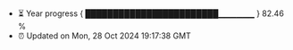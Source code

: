 - ⏳ Year progress { ████████████████████████▁▁▁▁▁▁ } 82.46 %
- ⏰ Updated on Mon, 28 Oct 2024 19:17:38 GMT

